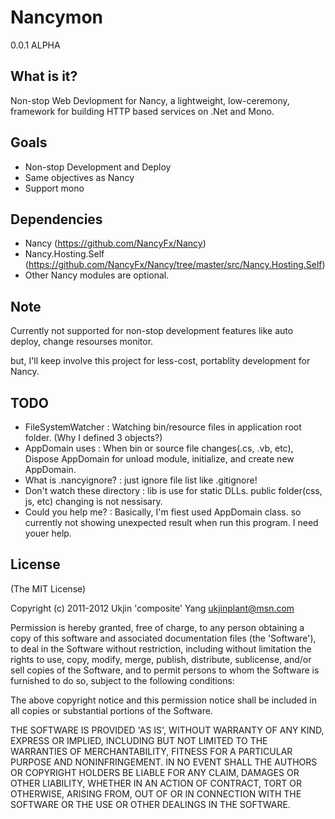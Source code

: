 Nancymon
=============

0.0.1 ALPHA

What is it?
-----------

Non-stop Web Devlopment for Nancy, a lightweight, low-ceremony, framework for building HTTP based services on .Net and Mono.

Goals
-----

 - Non-stop Development and Deploy
 - Same objectives as Nancy
 - Support mono
 
Dependencies
----------------
 
 - Nancy (https://github.com/NancyFx/Nancy)
 - Nancy.Hosting.Self (https://github.com/NancyFx/Nancy/tree/master/src/Nancy.Hosting.Self)
 - Other Nancy modules are optional.

Note
----

Currently not supported for non-stop development features like auto deploy, change resourses monitor.

but, I'll keep involve this project for less-cost, portablity development for Nancy.

TODO
----

 - FileSystemWatcher : Watching bin/resource files in application root folder. (Why I defined 3 objects?)
 - AppDomain uses : When bin or source file changes(.cs, .vb, etc), Dispose AppDomain for unload module, initialize, and create new AppDomain.
 - What is .nancyignore? : just ignore file list like .gitignore!
 - Don't watch these directory : lib is use for static DLLs. public folder(css, js, etc) changing is not nessisary.
 - Could you help me? : Basically, I'm fiest used AppDomain class. so currently not showing unexpected result when run this program. I need youer help.
 
License
-------

(The MIT License)

Copyright (c) 2011-2012 Ukjin 'composite' Yang <ukjinplant@msn.com>

Permission is hereby granted, free of charge, to any person obtaining a copy of this software and associated documentation files (the 'Software'), to deal in the Software without restriction, including without limitation the rights to use, copy, modify, merge, publish, distribute, sublicense, and/or sell copies of the Software, and to permit persons to whom the Software is furnished to do so, subject to the following conditions:

The above copyright notice and this permission notice shall be included in all copies or substantial portions of the Software.

THE SOFTWARE IS PROVIDED 'AS IS', WITHOUT WARRANTY OF ANY KIND, EXPRESS OR IMPLIED, INCLUDING BUT NOT LIMITED TO THE WARRANTIES OF MERCHANTABILITY, FITNESS FOR A PARTICULAR PURPOSE AND NONINFRINGEMENT. IN NO EVENT SHALL THE AUTHORS OR COPYRIGHT HOLDERS BE LIABLE FOR ANY CLAIM, DAMAGES OR OTHER LIABILITY, WHETHER IN AN ACTION OF CONTRACT, TORT OR OTHERWISE, ARISING FROM, OUT OF OR IN CONNECTION WITH THE SOFTWARE OR THE USE OR OTHER DEALINGS IN THE SOFTWARE.

